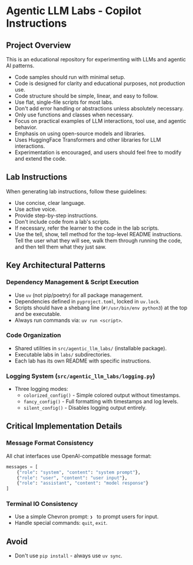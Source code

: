 # Agentic LLM Labs - Copilot Instructions

## Project Overview

This is an educational repository for experimenting with LLMs and agentic AI patterns.

- Code samples should run with minimal setup.
- Code is designed for clarity and educational purposes, not production use.
- Code structure should be simple, linear, and easy to follow.
- Use flat, single-file scripts for most labs.
- Don't add error handling or abstractions unless absolutely necessary.
- Only use functions and classes when necessary.
- Focus on practical examples of LLM interactions, tool use, and agentic behavior.
- Emphasis on using open-source models and libraries.
- Uses HuggingFace Transformers and other libraries for LLM interactions.
- Experimentation is encouraged, and users should feel free to modify and extend the code.

## Lab Instructions

When generating lab instructions, follow these guidelines:

- Use concise, clear language.
- Use active voice.
- Provide step-by-step instructions.
- Don't include code from a lab's scripts.
- If necessary, refer the learner to the code in the lab scripts.
- Use the tell, show, tell method for the top-level README instructions. Tell the user what they will see, walk them through running the code, and then tell them what they just saw.

## Key Architectural Patterns

### Dependency Management & Script Execution

- Use `uv` (not pip/poetry) for all package management.
- Dependencies defined in `pyproject.toml`, locked in `uv.lock`.
- Scripts should have a shebang line (`#!/usr/bin/env python3`) at the top and be executable.
- Always run commands via: `uv run <script>`.

### Code Organization

- Shared utilities in `src/agentic_llm_labs/` (installable package).
- Executable labs in `labs/` subdirectories.
- Each lab has its own README with specific instructions.

### Logging System (`src/agentic_llm_labs/logging.py`)

- Three logging modes:
  - `colorized_config()` - Simple colored output without timestamps.
  - `fancy_config()` - Full formatting with timestamps and log levels.
  - `silent_config()` - Disables logging output entirely.

## Critical Implementation Details

### Message Format Consistency

All chat interfaces use OpenAI-compatible message format:

```python
messages = [
    {"role": "system", "content": "system prompt"},
    {"role": "user", "content": "user input"},
    {"role": "assistant", "content": "model response"}
]
```

### Terminal IO Consistency

- Use a simple Chevron prompt: `❯ ` to prompt users for input.
- Handle special commands: `quit`, `exit`.

## Avoid

- Don't use `pip install` - always use `uv sync`.
